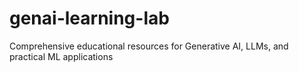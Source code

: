 # genai-learning-lab
Comprehensive educational resources for Generative AI, LLMs, and practical ML applications
